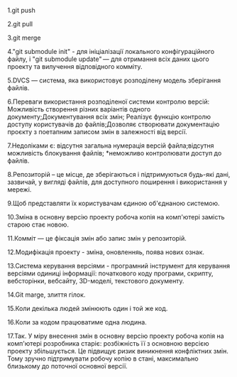 1.git push

2.git pull

3.git merge

4."git submodule init" - для ініціалізації локального конфігураційного файлу, і "git submodule update" — для отримання всіх даних цього проекту та вилучення відповідного комміту.

5.DVCS — система, яка використовує розподілену модель зберігання файлів.

6.Переваги використання розподіленої системи контролю версій: Можливість створення різних варіантів одного документу;Документування всіх змін; Реалізує функцію контролю доступу користувачів до файлів;Дозволяє створювати документацію проєкту з поетапним записом змін в залежності від версії.

7.Недоліками є: відсутня загальна нумерація версій файла;відсутня можливість блокування файлів; *неможливо контролювати доступ до файлів.

8.Репозиторій – це місце, де зберігаються і підтримуються будь-які дані, зазвичай, у вигляді файлів, для доступного поширення і використання у мережі.

9.Щоб представляти їх користувачам єдиною об'єднаною системою.

10.Зміна в основну версію проекту робоча копія на комп'ютері замість старою стає новою.

11.Комміт — це фіксація змін або запис змін у репозиторій.

12.Модифікація проекту - зміна, оновленняь, поява нових ознак.

13.Система керування версіями - програмний інструмент для керування версіями одиниці інформації: початкового коду програми, скрипту, вебсторінки, вебсайту, 3D-моделі, текстового документу.

14.Git marge, злиття гілок.

15.Коли декілька людей змінюють один і той же код.

16.Коли за кодом працюватиме одна людина.

17.Так. У міру внесення змін в основну версію проекту робоча копія на комп'ютері розробника старіє: розбіжність її з основною версією проекту збільшується. Це підвищує ризик виникнення конфліктних змін. Тому зручно підтримувати робочу копію в стані, максимально близькому до поточної основної версії.
